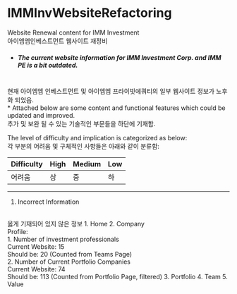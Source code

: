 # IMMInvWebsiteRefactoring
Website Renewal content for IMM Investment
<br>
아이엠엠인베스트먼트 웹사이트 재정비

* <h5>The current website information for IMM Investment Corp. and IMM PE is a bit outdated.
<br>
현재 아이엠엠 인베스트먼트 및 아이엠엠 프라이빗에쿼티의 일부 웹사이트 정보가 노후화 되었음.
<br>
* Attached below are some content and functional features which could be updated and improved. 
<br>
추가 및 보완 될 수 있는 기술적인 부문들을 하단에 기재함. 
<br>

The level of difficulty and implication is categorized as below:
<br>
각 부분의 어려움 및 구체적인 사항들은 아래와 같이 분류함:

Difficulty  | High | Medium | Low 
----------- | --- | --- | ---
어려움       | 상| 중 | 하 |

---

1. Incorrect Information 
<br>
옳게 기재되어 있지 않은 정보 
    1. Home
    2. Company
    <br>
    Profile: 
    <br>
        1. Number of investment professionals
        <br> 
            Current Website: 15
        <br>
            Should be: 20 (Counted from Teams Page)
    <br>
        2. Number of Current Portfolio Companies
        <br>
            Current Website: 74
        <br>
            Should be: 113 (Counted from Portfolio Page, filtered)
    3. Portfolio
    4. Team
    5. Value